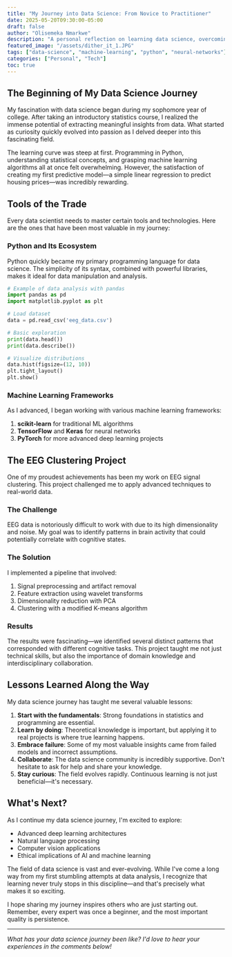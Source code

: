 ```yaml
---
title: "My Journey into Data Science: From Novice to Practitioner"
date: 2025-05-20T09:30:00-05:00
draft: false
author: "Olisemeka Nmarkwe"
description: "A personal reflection on learning data science, overcoming challenges, and building meaningful projects."
featured_image: "/assets/dither_it_1.JPG"
tags: ["data-science", "machine-learning", "python", "neural-networks"]
categories: ["Personal", "Tech"]
toc: true
---
```


## The Beginning of My Data Science Journey

My fascination with data science began during my sophomore year of college. After taking an introductory statistics course, I realized the immense potential of extracting meaningful insights from data. What started as curiosity quickly evolved into passion as I delved deeper into this fascinating field.

The learning curve was steep at first. Programming in Python, understanding statistical concepts, and grasping machine learning algorithms all at once felt overwhelming. However, the satisfaction of creating my first predictive model—a simple linear regression to predict housing prices—was incredibly rewarding.

## Tools of the Trade

Every data scientist needs to master certain tools and technologies. Here are the ones that have been most valuable in my journey:

### Python and Its Ecosystem

Python quickly became my primary programming language for data science. The simplicity of its syntax, combined with powerful libraries, makes it ideal for data manipulation and analysis.

```python
# Example of data analysis with pandas
import pandas as pd
import matplotlib.pyplot as plt

# Load dataset
data = pd.read_csv('eeg_data.csv')

# Basic exploration
print(data.head())
print(data.describe())

# Visualize distributions
data.hist(figsize=(12, 10))
plt.tight_layout()
plt.show()
```

### Machine Learning Frameworks

As I advanced, I began working with various machine learning frameworks:

1. **scikit-learn** for traditional ML algorithms
2. **TensorFlow** and **Keras** for neural networks
3. **PyTorch** for more advanced deep learning projects

## The EEG Clustering Project

One of my proudest achievements has been my work on EEG signal clustering. This project challenged me to apply advanced techniques to real-world data.

### The Challenge

EEG data is notoriously difficult to work with due to its high dimensionality and noise. My goal was to identify patterns in brain activity that could potentially correlate with cognitive states.

### The Solution

I implemented a pipeline that involved:

1. Signal preprocessing and artifact removal
2. Feature extraction using wavelet transforms
3. Dimensionality reduction with PCA
4. Clustering with a modified K-means algorithm

### Results

The results were fascinating—we identified several distinct patterns that corresponded with different cognitive tasks. This project taught me not just technical skills, but also the importance of domain knowledge and interdisciplinary collaboration.

## Lessons Learned Along the Way

My data science journey has taught me several valuable lessons:

1. **Start with the fundamentals**: Strong foundations in statistics and programming are essential.
2. **Learn by doing**: Theoretical knowledge is important, but applying it to real projects is where true learning happens.
3. **Embrace failure**: Some of my most valuable insights came from failed models and incorrect assumptions.
4. **Collaborate**: The data science community is incredibly supportive. Don't hesitate to ask for help and share your knowledge.
5. **Stay curious**: The field evolves rapidly. Continuous learning is not just beneficial—it's necessary.

## What's Next?

As I continue my data science journey, I'm excited to explore:

- Advanced deep learning architectures
- Natural language processing
- Computer vision applications
- Ethical implications of AI and machine learning

The field of data science is vast and ever-evolving. While I've come a long way from my first stumbling attempts at data analysis, I recognize that learning never truly stops in this discipline—and that's precisely what makes it so exciting.

I hope sharing my journey inspires others who are just starting out. Remember, every expert was once a beginner, and the most important quality is persistence.

---

*What has your data science journey been like? I'd love to hear your experiences in the comments below!*
